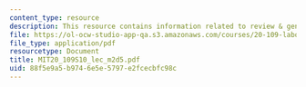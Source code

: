 ```yaml
---
content_type: resource
description: This resource contains information related to review & gene analysis.
file: https://ol-ocw-studio-app-qa.s3.amazonaws.com/courses/20-109-laboratory-fundamentals-in-biological-engineering-spring-2010/88f5e9a5b9746e5e5797e2fcecbfc98c_MIT20_109S10_lec_m2d5.pdf
file_type: application/pdf
resourcetype: Document
title: MIT20_109S10_lec_m2d5.pdf
uid: 88f5e9a5-b974-6e5e-5797-e2fcecbfc98c
---
```

